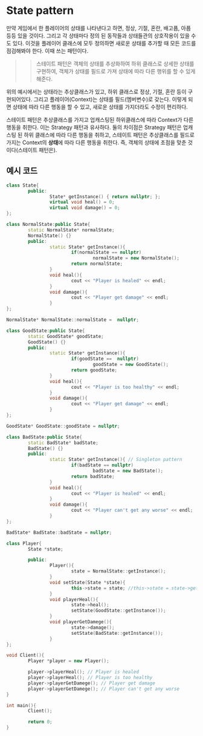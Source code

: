 # State pattern
만약 게임에서 한 플레이어의 상태를 나타낸다고 하면, 정상, 기절, 혼란, 배고픔, 아픔 등등 있을 것이다. 그리고 각 상태마다 정의 된 동작들과 상태들관의 상호작용이 있을 수도 있다. 이것을 플레이어 클래스에 모두 정의하면 새로운 상태를 추가할 때 모든 코드를 점검해봐야 한다. 이때 쓰는 패턴이다.

>> 스테이트 패턴은 객체의 상태를 추상화하여 하위 클래스로 상세한 상태를 구현하여, 객체가 상태를 필드로 가져 상태에 따라 다른 행위를 할 수 있게 해준다.

위의 예시에서는 상태라는 추상클래스가 있고, 하위 클래스로 정상, 기절, 혼란 등이 구현되어있다. 그리고 플레이어(Context)는 상태를 필드(멤버변수)로 갖는다. 이렇게 되면 상태에 따라 다른 행동을 할 수 있고, 새로운 상태를 가지더라도 수정이 편리하다.

스테이트 패턴은 추상클래스를 가지고 업캐스팅된 하위클래스에 따라 Context가 다른 행동을 취한다. 이는 Strategy 패턴과 유사하다. 둘의 차이점은 Strategy 패턴은 업캐스팅 된 하위 클래스에 따라 다른 행동을 취하고, 스테이트 패턴은 추상클래스를 필드로 가지는 Context의 **상태**에 따라 다른 행동을 취한다. 즉, 객체의 상태에 초점을 맞춘 것이다(스테이트 패턴은).

## 예시 코드
```cpp
class State{
        public:
                State* getInstance() { return nullptr; };
                virtual void heal() = 0;
                virtual void damage() = 0;
};

class NormalState:public State{
        static NormalState* normalState;
        NormalState() {}
        public:
                static State* getInstance(){
                        if(normalState == nullptr)
                                normalState = new NormalState();
                        return normalState;
                }
                void heal(){
                        cout << "Player is healed" << endl;
                }
                void damage(){
                        cout << "Player get damage" << endl;
                }
};

NormalState* NormalState::normalState =  nullptr;

class GoodState:public State{
        static GoodState* goodState;
        GoodState() {}
        public:
                static State* getInstance(){
                        if(goodState ==  nullptr)
                                goodState = new GoodState();
                        return goodState;
                }
                void heal(){
                        cout << "Player is too healthy" << endl;
                }
                void damage(){
                        cout << "Player get damage" << endl;
                }
};

GoodState* GoodState::goodState = nullptr;

class BadState:public State{
        static BadState* badState;
        BadState() {}
        public:
                static State* getInstance(){ // Singleton pattern
                        if(badState == nullptr)
                                badState = new BadState();
                        return badState;
                }
                void heal(){
                        cout << "Player is healed" << endl;
                }
                void damage(){
                        cout << "Player can't get any worse" << endl;
                }
};

BadState* BadState::badState = nullptr;

class Player{
        State *state;

        public:
                Player(){
                        state = NormalState::getInstance();
                }
                void setState(State *state){
                        this->state = state; //this->state = state->getInstance()하면 세그폴트가 뜸 이유모름
                }
                void playerHeal(){
                        state->heal();
                        setState(GoodState::getInstance());
                }
                void playerGetDamege(){
                        state->damage();
                        setState(BadState::getInstance());
                }
};

void Client(){
        Player *player = new Player();

        player->playerHeal(); // Player is healed
        player->playerHeal(); // Player is too healthy
        player->playerGetDamege(); // Player get damage
        player->playerGetDamege(); // Player can't get any worse
}

int main(){
        Client();

        return 0;
}
```